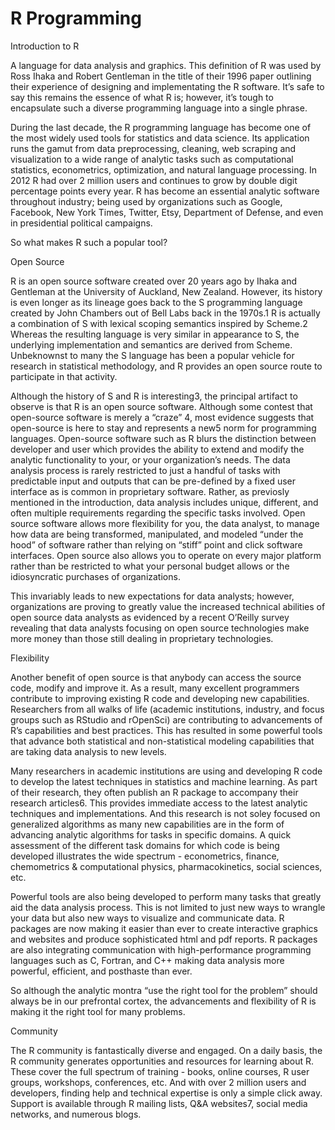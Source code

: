 # R Programming

Introduction to R

A language for data analysis and graphics. This definition of R was used by Ross Ihaka and Robert Gentleman in the title of their 1996 paper outlining their experience of designing and implementating the R software. It’s safe to say this remains the essence of what R is; however, it’s tough to encapsulate such a diverse programming language into a single phrase.

During the last decade, the R programming language has become one of the most widely used tools for statistics and data science. Its application runs the gamut from data preprocessing, cleaning, web scraping and visualization to a wide range of analytic tasks such as computational statistics, econometrics, optimization, and natural language processing. In 2012 R had over 2 million users and continues to grow by double digit percentage points every year. R has become an essential analytic software throughout industry; being used by organizations such as Google, Facebook, New York Times, Twitter, Etsy, Department of Defense, and even in presidential political campaigns.

So what makes R such a popular tool?

Open Source

R is an open source software created over 20 years ago by Ihaka and Gentleman at the University of Auckland, New Zealand. However, its history is even longer as its lineage goes back to the S programming language created by John Chambers out of Bell Labs back in the 1970s.1 R is actually a combination of S with lexical scoping semantics inspired by Scheme.2 Whereas the resulting language is very similar in appearance to S, the underlying implementation and semantics are derived from Scheme. Unbeknownst to many the S language has been a popular vehicle for research in statistical methodology, and R provides an open source route to participate in that activity.

Although the history of S and R is interesting3, the principal artifact to observe is that R is an open source software. Although some contest that open-source software is merely a “craze” 4, most evidence suggests that open-source is here to stay and represents a new5 norm for programming languages. Open-source software such as R blurs the distinction between developer and user which provides the ability to extend and modify the analytic functionality to your, or your organization’s needs. The data analysis process is rarely restricted to just a handful of tasks with predictable input and outputs that can be pre-defined by a fixed user interface as is common in proprietary software. Rather, as previosly mentioned in the introduction, data analysis includes unique, different, and often multiple requirements regarding the specific tasks involved. Open source software allows more flexibility for you, the data analyst, to manage how data are being transformed, manipulated, and modeled “under the hood” of software rather than relying on “stiff” point and click software interfaces. Open source also allows you to operate on every major platform rather than be restricted to what your personal budget allows or the idiosyncratic purchases of organizations.

This invariably leads to new expectations for data analysts; however, organizations are proving to greatly value the increased technical abilities of open source data analysts as evidenced by a recent O’Reilly survey revealing that data analysts focusing on open source technologies make more money than those still dealing in proprietary technologies.

Flexibility

Another benefit of open source is that anybody can access the source code, modify and improve it. As a result, many excellent programmers contribute to improving existing R code and developing new capabilities. Researchers from all walks of life (academic institutions, industry, and focus groups such as RStudio and rOpenSci) are contributing to advancements of R’s capabilities and best practices. This has resulted in some powerful tools that advance both statistical and non-statistical modeling capabilities that are taking data analysis to new levels.

Many researchers in academic institutions are using and developing R code to develop the latest techniques in statistics and machine learning. As part of their research, they often publish an R package to accompany their research articles6. This provides immediate access to the latest analytic techniques and implementations. And this research is not soley focused on generalized algorithms as many new capabilities are in the form of advancing analytic algorithms for tasks in specific domains. A quick assessment of the different task domains for which code is being developed illustrates the wide spectrum - econometrics, finance, chemometrics & computational physics, pharmacokinetics, social sciences, etc.

Powerful tools are also being developed to perform many tasks that greatly aid the data analysis process. This is not limited to just new ways to wrangle your data but also new ways to visualize and communicate data. R packages are now making it easier than ever to create interactive graphics and websites and produce sophisticated html and pdf reports. R packages are also integrating communication with high-performance programming languages such as C, Fortran, and C++ making data analysis more powerful, efficient, and posthaste than ever.

So although the analytic montra “use the right tool for the problem” should always be in our prefrontal cortex, the advancements and flexibility of R is making it the right tool for many problems.

Community

The R community is fantastically diverse and engaged. On a daily basis, the R community generates opportunities and resources for learning about R. These cover the full spectrum of training - books, online courses, R user groups, workshops, conferences, etc. And with over 2 million users and developers, finding help and technical expertise is only a simple click away. Support is available through R mailing lists, Q&A websites7, social media networks, and numerous blogs.

